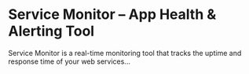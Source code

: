 # Service Monitor – App Health & Alerting Tool
Service Monitor is a real-time monitoring tool that tracks the uptime and response time of your web services...
